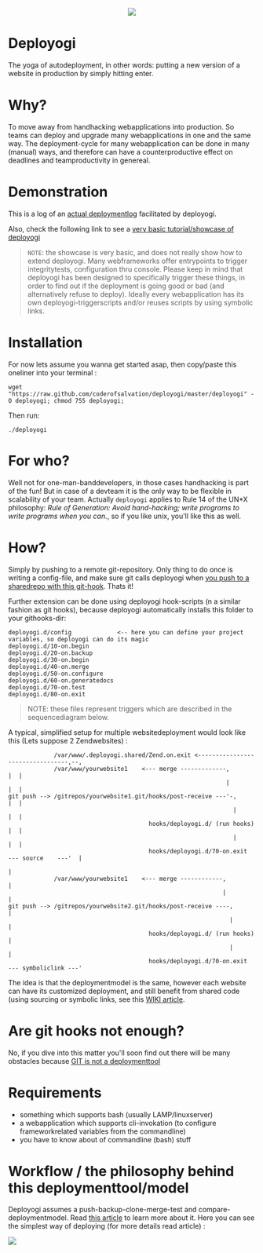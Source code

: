 <p align="center"><img src="https://www.dropbox.com/s/fu1cdwd3it31qvq/yoda-deploy.jpg?dl=1"/></p>

Deployogi
=========
The yoga of autodeployment, in other words: putting a new version of a website in production by simply hitting enter.

Why?
====
To move away from handhacking webapplications into production.
So teams can deploy and upgrade many webapplications in one and the same way.
The deployment-cycle for many webapplication can be done in many (manual) ways, and therefore can have a 
counterproductive effect on deadlines and teamproductivity in genereal. 

Demonstration
=============
This is a log of an [actual deploymentlog](https://raw.github.com/coderofsalvation/deployogi/master/example/examplelog.txt) facilitated by deployogi.

Also, check the following link to see a [very basic tutorial/showcase of deployogi](http://playterm.org/r/deployogi-automatic-webdeployment-1375465953)

> `NOTE`: the showcase is very basic, and does not really show how to extend deployogi. Many webframeworks offer entrypoints to trigger integritytests, 
> configuration thru console. Please keep in mind that deployogi has been designed to specifically trigger these things, in order to 
> find out if the deployment is going good or bad (and alternatively refuse to deploy). Ideally every webapplication has its own deployogi-triggerscripts
> and/or reuses scripts by using symbolic links.

Installation
============
For now lets assume you wanna get started asap, then copy/paste this oneliner into your terminal :

    wget "https://raw.github.com/coderofsalvation/deployogi/master/deployogi" -O deployogi; chmod 755 deployogi; 

Then run:

    ./deployogi


For who?
========
Well not for one-man-banddevelopers, in those cases handhacking is part of the fun!
But in case of a devteam it is the only way to be flexible in scalability of your team.
Actually `deployogi` applies to Rule 14 of the UN*X philosophy: *Rule of Generation: Avoid hand-hacking; write programs to write programs when you can.*, 
so if you like unix, you'll like this as well. 

How?
====
Simply by pushing to a remote git-repository.
Only thing to do once is writing a config-file, and make sure git calls deployogi when [you push to a sharedrepo with this git-hook](https://raw.github.com/coderofsalvation/deployogi/master/example/post-receive). 
Thats it!

Further extension can be done using deployogi hook-scripts (n a similar fashion as git hooks), because deployogi automatically installs this folder to your githooks-dir:

    deployogi.d/config             <-- here you can define your project variables, so deployogi can do its magic
    deployogi.d/10-on.begin
    deployogi.d/20-on.backup
    deployogi.d/30-on.begin
    deployogi.d/40-on.merge
    deployogi.d/50-on.configure
    deployogi.d/60-on.generatedocs
    deployogi.d/70-on.test
    deployogi.d/80-on.exit

> NOTE: these files represent triggers which are described in the sequencediagram below.

A typical, simplified setup for multiple websitedeployment would look like this (Lets suppose 2 Zendwebsites) :

                 /var/www/.deployogi.shared/Zend.on.exit <---------------------------------,--,
                 /var/www/yourwebsite1    <--- merge -------------,                        |  |
                                                                  |                        |  |
    git push --> /gitrepos/yourwebsite1.git/hooks/post-receive ---'-,                      |  |
                                                                    |                      |  |
                                            hooks/deployogi.d/ (run hooks)                 |  |
                                                                    |                      |  |
                                            hooks/deployogi.d/70-on.exit  --- source    ---'  |
                                                                                              |
                 /var/www/yourwebsite1    <--- merge ------------,                            |
                                                                 |                            |
    git push --> /gitrepos/yourwebsite2.git/hooks/post-receive ----,                          |
                                                                   |                          |
                                            hooks/deployogi.d/ (run hooks)                    |
                                                                   |                          |
                                            hooks/deployogi.d/70-on.exit  --- symboliclink ---'

The idea is that the deploymentmodel is the same, however each website can have its customized deployment, and
still benefit from shared code (using sourcing or symbolic links, see this [WIKI article](https://github.com/coderofsalvation/deployogi/wiki/hint:-shared-scripts).

Are git hooks not enough?
=========================
No, if you dive into this matter you'll soon find out there will be many obstacles because [GIT is not a deploymenttool](http://gitolite.com/the-list-and-irc/deploy.html) 

Requirements
============

* something which supports bash (usually LAMP/linuxserver)
* a webapplication which supports cli-invokation (to configure frameworkrelated variables from the commandline)
* you have to know about of commandline (bash) stuff 

Workflow / the philosophy behind this deploymenttool/model
==========================================================
Deployogi assumes a push-backup-clone-merge-test and compare-deploymentmodel.
Read [this article](http://leon.vankammen.eu/blog/automatic-deployment-with-git-and-deployogi-scripts) to learn more about it.
Here you can see the simplest way of deploying (for more details read article) : 

<img src="https://dl.dropboxusercontent.com/s/88zzcgb4hp9k641/seqdiagram-deployogi-easy.png?dl=1"> 

